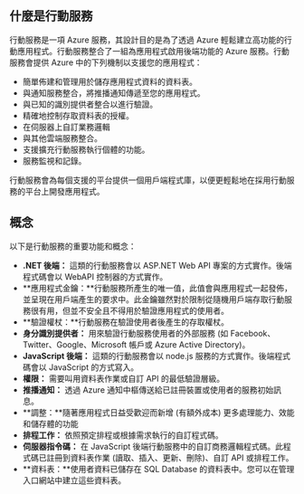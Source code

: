 ## <a name="what-is"></a>什麼是行動服務

行動服務是一項 Azure 服務，其設計目的是為了透過 Azure 輕鬆建立高功能的行動應用程式。行動服務整合了一組為應用程式啟用後端功能的 Azure 服務。行動服務會提供 Azure 中的下列機制以支援您的應用程式：

-   簡單佈建和管理用於儲存應用程式資料的資料表。
-   與通知服務整合，將推播通知傳遞至您的應用程式。
-   與已知的識別提供者整合以進行驗證。
-   精確地控制存取資料表的授權。
-   在伺服器上自訂業務邏輯
-   與其他雲端服務整合。
-   支援擴充行動服務執行個體的功能。
-   服務監視和記錄。

行動服務會為每個支援的平台提供一個用戶端程式庫，以便更輕鬆地在採用行動服務的平台上開發應用程式。

## <a name="concepts"> </a> 概念

以下是行動服務的重要功能和概念：

<!--![1][1]-->

-   **.NET 後端：** 這類的行動服務會以 ASP.NET Web API 專案的方式實作。後端程式碼會以 WebAPI 控制器的方式實作。
-   **應用程式金鑰：**行動服務所產生的唯一值，此值會與應用程式一起發佈，並呈現在用戶端產生的要求中。此金鑰雖然對於限制從隨機用戶端存取行動服務很有用，但並不安全且不得用於驗證應用程式的使用者。
-   **驗證權杖：**行動服務在驗證使用者後產生的存取權杖。
-   **身分識別提供者：** 用來驗證行動服務使用者的外部服務 (如 Facebook、Twitter、Google、Microsoft 帳戶或 Azure Active Directory)。
-   **JavaScript 後端：** 這類的行動服務會以 node.js 服務的方式實作。後端程式碼會以 JavaScript 的方式寫入。
-   **權限：** 需要叫用資料表作業或自訂 API 的最低驗證層級。
-   **推播通知：** 透過 Azure 通知中樞傳送給已註冊裝置或使用者的服務初始訊息。
-   **調整：**隨著應用程式日益受歡迎而新增 (有額外成本) 更多處理能力、效能和儲存體的功能
-   **排程工作：** 依照預定排程或根據需求執行的自訂程式碼。
-   **伺服器指令碼：** 在 JavaScript 後端行動服務中的自訂商務邏輯程式碼。此程式碼已註冊到資料表作業 (讀取、插入、更新、刪除)、自訂 API 或排程工作。
-   **資料表：**使用者資料已儲存在 SQL Database 的資料表中。您可以在管理入口網站中建立這些資料表。



